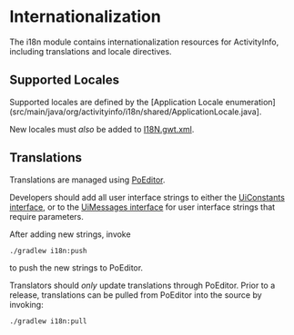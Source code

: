 
# Internationalization

The i18n module contains internationalization resources for ActivityInfo, including translations and locale
directives.

## Supported Locales

Supported locales are defined by the 
[Application Locale enumeration](src/main/java/org/activityinfo/i18n/shared/ApplicationLocale.java].

New locales must _also_ be added to 
[I18N.gwt.xml](src/main/java/org/activityinfo/i18n/I18n.gwt.xml).

## Translations

Translations are managed using [PoEditor](https://poeditor.com/projects/view?id=26801).

Developers should add all user interface strings to either the
[UiConstants interface](src/main/java/org/activityinfo/i18n/shared/UiConstants.java), or to the
[UiMessages interface](src/main/java/org/activityinfo/i18n/shared/UiMessages.java) for user interface strings
that require parameters.

After adding new strings, invoke

```
./gradlew i18n:push
```

to push the new strings to PoEditor. 

Translators should _only_ update translations through PoEditor. Prior to a release, translations can be pulled from
PoEditor into the source by invoking:

```
./gradlew i18n:pull
```

